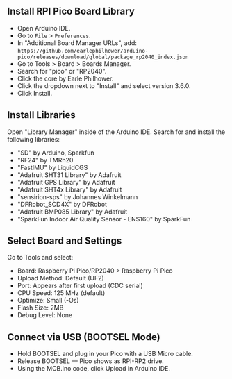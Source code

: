 ## Install RPI Pico Board Library
- Open Arduino IDE.
- Go to `File` > `Preferences`.
- In "Additional Board Manager URLs", add:
  ```https://github.com/earlephilhower/arduino-pico/releases/download/global/package_rp2040_index.json```
- Go to Tools > Board > Boards Manager.
- Search for "pico" or "RP2040".
- Click the core by Earle Philhower.
- Click the dropdown next to "Install" and select version 3.6.0.
- Click Install.

## Install Libraries
Open "Library Manager" inside of the Arduino IDE.
Search for and install the following libraries:
- "SD" by Arduino, Sparkfun
- "RF24" by TMRh20
- "FastIMU" by LiquidCGS
- "Adafruit SHT31 Library" by Adafruit
- "Adafruit GPS Library" by Adafruit
- "Adafruit SHT4x Library" by Adafruit
- "sensirion-sps" by Johannes Winkelmann
- "DFRobot_SCD4X" by DFRobot
- "Adafruit BMP085 Library" by Adafruit
- "SparkFun Indoor Air Quality Sensor - ENS160" by SparkFun

## Select Board and Settings
Go to Tools and select:
- Board: Raspberry Pi Pico/RP2040 > Raspberry Pi Pico
- Upload Method: Default (UF2)
- Port: Appears after first upload (CDC serial)
- CPU Speed: 125 MHz (default)
- Optimize: Small (-Os)
- Flash Size: 2MB
- Debug Level: None

## Connect via USB (BOOTSEL Mode)
- Hold BOOTSEL and plug in your Pico with a USB Micro cable.
- Release BOOTSEL — Pico shows as RPI-RP2 drive.
- Using the MCB.ino code, click Upload in Arduino IDE.


